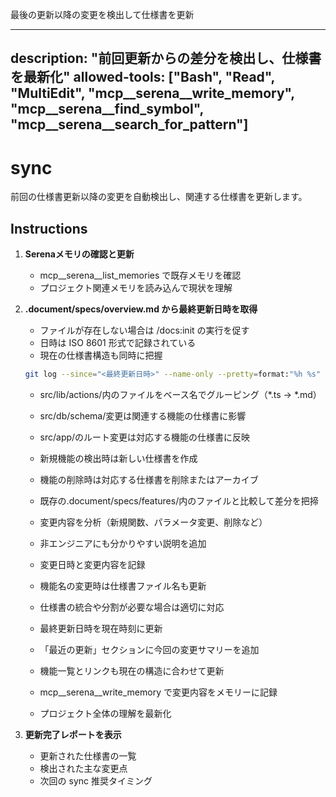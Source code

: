 最後の更新以降の変更を検出して仕様書を更新

---
description: "前回更新からの差分を検出し、仕様書を最新化"
allowed-tools: ["Bash", "Read", "MultiEdit", "mcp__serena__write_memory", "mcp__serena__find_symbol", "mcp__serena__search_for_pattern"]
---

# sync

前回の仕様書更新以降の変更を自動検出し、関連する仕様書を更新します。

## Instructions

1. **Serenaメモリの確認と更新**
   - mcp__serena__list_memories で既存メモリを確認
   - プロジェクト関連メモリを読み込んで現状を理解

2. **.document/specs/overview.md から最終更新日時を取得**
   - ファイルが存在しない場合は /docs:init の実行を促す
   - 日時は ISO 8601 形式で記録されている
   - 現在の仕様書構造も同時に把握

   ```bash
   git log --since="<最終更新日時>" --name-only --pretty=format:"%h %s" | grep -E "^src/"
   ```

   - src/lib/actions/内のファイルをベース名でグルーピング（*.ts → *.md）
   - src/db/schema/変更は関連する機能の仕様書に影響
   - src/app/のルート変更は対応する機能の仕様書に反映
   - 新規機能の検出時は新しい仕様書を作成
   - 機能の削除時は対応する仕様書を削除またはアーカイブ
   - 既存の.document/specs/features/内のファイルと比較して差分を把揥

   - 変更内容を分析（新規関数、パラメータ変更、削除など）
   - 非エンジニアにも分かりやすい説明を追加
   - 変更日時と変更内容を記録
   - 機能名の変更時は仕様書ファイル名も更新
   - 仕様書の統合や分割が必要な場合は適切に対応

   - 最終更新日時を現在時刻に更新
   - 「最近の更新」セクションに今回の変更サマリーを追加
   - 機能一覧とリンクも現在の構造に合わせて更新

   - mcp__serena__write_memory で変更内容をメモリーに記録
   - プロジェクト全体の理解を最新化

8. **更新完了レポートを表示**
   - 更新された仕様書の一覧
   - 検出された主な変更点
   - 次回の sync 推奨タイミング